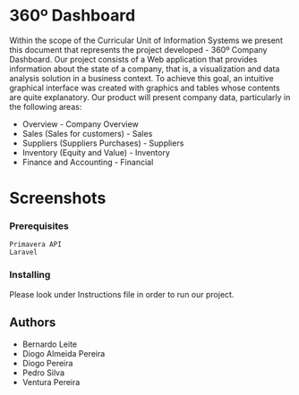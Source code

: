 # 360º Dashboard

Within the scope of the Curricular Unit of Information Systems we present this document that represents the project developed - 360º Company Dashboard. Our project consists of a Web application that provides information about the state of a company, that is, a visualization and data analysis solution in a business context. To achieve this goal, an intuitive graphical interface was created with graphics and tables whose contents are quite explanatory.
Our product will present company data, particularly in the following areas:

* Overview - Company Overview
* Sales (Sales for customers) - Sales
* Suppliers (Suppliers Purchases) - Suppliers
* Inventory (Equity and Value) - Inventory
* Finance and Accounting - Financial

# Screenshots

### Prerequisites
```
Primavera API 
Laravel
```

### Installing

Please look under Instructions file in order to run our project.

## Authors

* Bernardo Leite 
* Diogo Almeida Pereira
* Diogo Pereira 
* Pedro Silva 
* Ventura Pereira 
